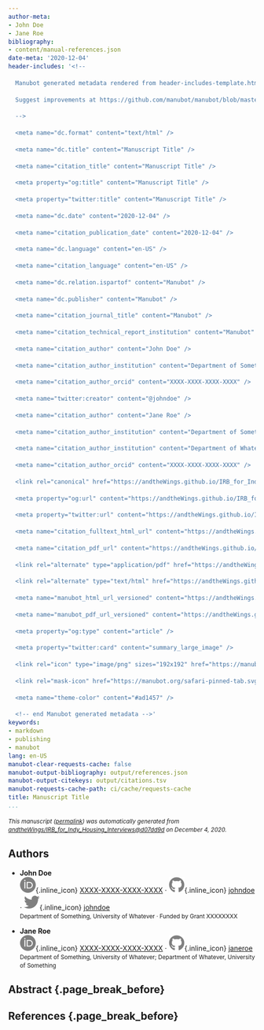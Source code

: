 ```yaml
---
author-meta:
- John Doe
- Jane Roe
bibliography:
- content/manual-references.json
date-meta: '2020-12-04'
header-includes: '<!--

  Manubot generated metadata rendered from header-includes-template.html.

  Suggest improvements at https://github.com/manubot/manubot/blob/master/manubot/process/header-includes-template.html

  -->

  <meta name="dc.format" content="text/html" />

  <meta name="dc.title" content="Manuscript Title" />

  <meta name="citation_title" content="Manuscript Title" />

  <meta property="og:title" content="Manuscript Title" />

  <meta property="twitter:title" content="Manuscript Title" />

  <meta name="dc.date" content="2020-12-04" />

  <meta name="citation_publication_date" content="2020-12-04" />

  <meta name="dc.language" content="en-US" />

  <meta name="citation_language" content="en-US" />

  <meta name="dc.relation.ispartof" content="Manubot" />

  <meta name="dc.publisher" content="Manubot" />

  <meta name="citation_journal_title" content="Manubot" />

  <meta name="citation_technical_report_institution" content="Manubot" />

  <meta name="citation_author" content="John Doe" />

  <meta name="citation_author_institution" content="Department of Something, University of Whatever" />

  <meta name="citation_author_orcid" content="XXXX-XXXX-XXXX-XXXX" />

  <meta name="twitter:creator" content="@johndoe" />

  <meta name="citation_author" content="Jane Roe" />

  <meta name="citation_author_institution" content="Department of Something, University of Whatever" />

  <meta name="citation_author_institution" content="Department of Whatever, University of Something" />

  <meta name="citation_author_orcid" content="XXXX-XXXX-XXXX-XXXX" />

  <link rel="canonical" href="https://andtheWings.github.io/IRB_for_Indy_Housing_Interviews/" />

  <meta property="og:url" content="https://andtheWings.github.io/IRB_for_Indy_Housing_Interviews/" />

  <meta property="twitter:url" content="https://andtheWings.github.io/IRB_for_Indy_Housing_Interviews/" />

  <meta name="citation_fulltext_html_url" content="https://andtheWings.github.io/IRB_for_Indy_Housing_Interviews/" />

  <meta name="citation_pdf_url" content="https://andtheWings.github.io/IRB_for_Indy_Housing_Interviews/manuscript.pdf" />

  <link rel="alternate" type="application/pdf" href="https://andtheWings.github.io/IRB_for_Indy_Housing_Interviews/manuscript.pdf" />

  <link rel="alternate" type="text/html" href="https://andtheWings.github.io/IRB_for_Indy_Housing_Interviews/v/d07dd9d64eb528c466dcccbcca04aa5108b7430d/" />

  <meta name="manubot_html_url_versioned" content="https://andtheWings.github.io/IRB_for_Indy_Housing_Interviews/v/d07dd9d64eb528c466dcccbcca04aa5108b7430d/" />

  <meta name="manubot_pdf_url_versioned" content="https://andtheWings.github.io/IRB_for_Indy_Housing_Interviews/v/d07dd9d64eb528c466dcccbcca04aa5108b7430d/manuscript.pdf" />

  <meta property="og:type" content="article" />

  <meta property="twitter:card" content="summary_large_image" />

  <link rel="icon" type="image/png" sizes="192x192" href="https://manubot.org/favicon-192x192.png" />

  <link rel="mask-icon" href="https://manubot.org/safari-pinned-tab.svg" color="#ad1457" />

  <meta name="theme-color" content="#ad1457" />

  <!-- end Manubot generated metadata -->'
keywords:
- markdown
- publishing
- manubot
lang: en-US
manubot-clear-requests-cache: false
manubot-output-bibliography: output/references.json
manubot-output-citekeys: output/citations.tsv
manubot-requests-cache-path: ci/cache/requests-cache
title: Manuscript Title
...
```







<small><em>
This manuscript
([permalink](https://andtheWings.github.io/IRB_for_Indy_Housing_Interviews/v/d07dd9d64eb528c466dcccbcca04aa5108b7430d/))
was automatically generated
from [andtheWings/IRB_for_Indy_Housing_Interviews@d07dd9d](https://github.com/andtheWings/IRB_for_Indy_Housing_Interviews/tree/d07dd9d64eb528c466dcccbcca04aa5108b7430d)
on December 4, 2020.
</em></small>

## Authors



+ **John Doe**<br>
    ![ORCID icon](images/orcid.svg){.inline_icon}
    [XXXX-XXXX-XXXX-XXXX](https://orcid.org/XXXX-XXXX-XXXX-XXXX)
    · ![GitHub icon](images/github.svg){.inline_icon}
    [johndoe](https://github.com/johndoe)
    · ![Twitter icon](images/twitter.svg){.inline_icon}
    [johndoe](https://twitter.com/johndoe)<br>
  <small>
     Department of Something, University of Whatever
     · Funded by Grant XXXXXXXX
  </small>

+ **Jane Roe**<br>
    ![ORCID icon](images/orcid.svg){.inline_icon}
    [XXXX-XXXX-XXXX-XXXX](https://orcid.org/XXXX-XXXX-XXXX-XXXX)
    · ![GitHub icon](images/github.svg){.inline_icon}
    [janeroe](https://github.com/janeroe)<br>
  <small>
     Department of Something, University of Whatever; Department of Whatever, University of Something
  </small>



## Abstract {.page_break_before}




## References {.page_break_before}

<!-- Explicitly insert bibliography here -->
<div id="refs"></div>
